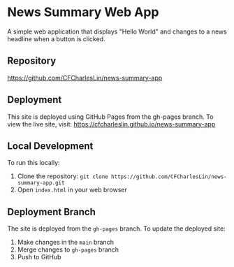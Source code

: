 # News Summary Web App

A simple web application that displays "Hello World" and changes to a news headline when a button is clicked.

## Repository
https://github.com/CFCharlesLin/news-summary-app

## Deployment

This site is deployed using GitHub Pages from the gh-pages branch. To view the live site, visit:
https://cfcharleslin.github.io/news-summary-app

## Local Development

To run this locally:
1. Clone the repository: `git clone https://github.com/CFCharlesLin/news-summary-app.git`
2. Open `index.html` in your web browser

## Deployment Branch
The site is deployed from the `gh-pages` branch. To update the deployed site:
1. Make changes in the `main` branch
2. Merge changes to `gh-pages` branch
3. Push to GitHub
